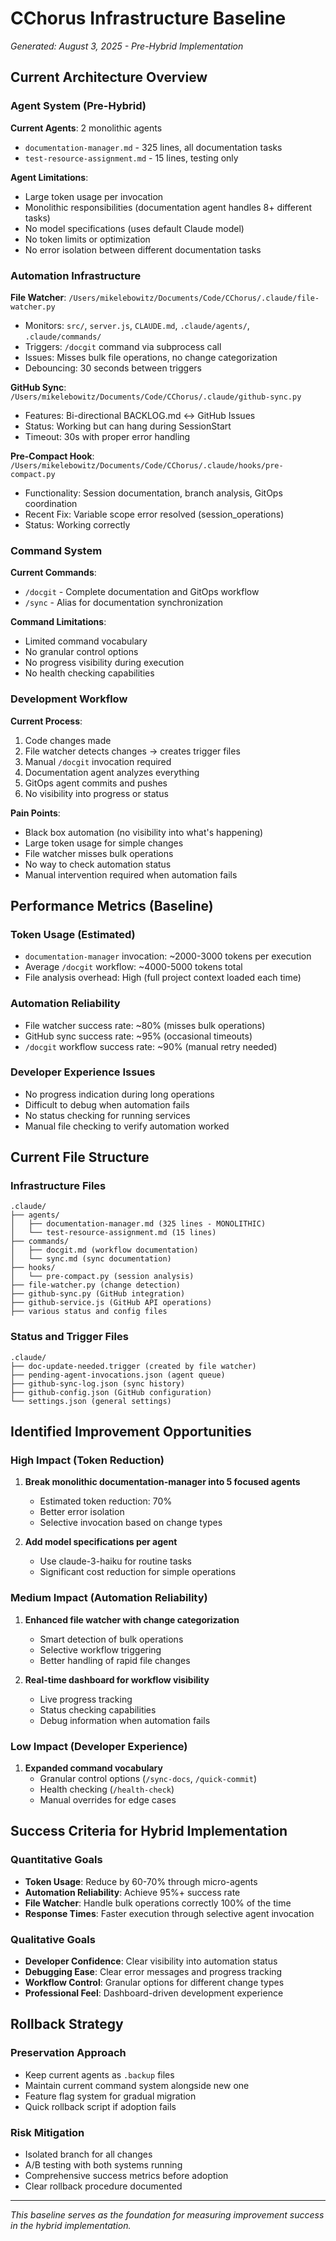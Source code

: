 # CChorus Infrastructure Baseline
*Generated: August 3, 2025 - Pre-Hybrid Implementation*

## Current Architecture Overview

### Agent System (Pre-Hybrid)
**Current Agents**: 2 monolithic agents
- `documentation-manager.md` - 325 lines, all documentation tasks
- `test-resource-assignment.md` - 15 lines, testing only

**Agent Limitations**:
- Large token usage per invocation
- Monolithic responsibilities (documentation agent handles 8+ different tasks)
- No model specifications (uses default Claude model)
- No token limits or optimization
- No error isolation between different documentation tasks

### Automation Infrastructure
**File Watcher**: `/Users/mikelebowitz/Documents/Code/CChorus/.claude/file-watcher.py`
- Monitors: `src/`, `server.js`, `CLAUDE.md`, `.claude/agents/`, `.claude/commands/`
- Triggers: `/docgit` command via subprocess call
- Issues: Misses bulk file operations, no change categorization
- Debouncing: 30 seconds between triggers

**GitHub Sync**: `/Users/mikelebowitz/Documents/Code/CChorus/.claude/github-sync.py`
- Features: Bi-directional BACKLOG.md ↔ GitHub Issues
- Status: Working but can hang during SessionStart
- Timeout: 30s with proper error handling

**Pre-Compact Hook**: `/Users/mikelebowitz/Documents/Code/CChorus/.claude/hooks/pre-compact.py`
- Functionality: Session documentation, branch analysis, GitOps coordination
- Recent Fix: Variable scope error resolved (session_operations)
- Status: Working correctly

### Command System
**Current Commands**:
- `/docgit` - Complete documentation and GitOps workflow
- `/sync` - Alias for documentation synchronization

**Command Limitations**:
- Limited command vocabulary
- No granular control options
- No progress visibility during execution
- No health checking capabilities

### Development Workflow
**Current Process**:
1. Code changes made
2. File watcher detects changes → creates trigger files
3. Manual `/docgit` invocation required
4. Documentation agent analyzes everything
5. GitOps agent commits and pushes
6. No visibility into progress or status

**Pain Points**:
- Black box automation (no visibility into what's happening)
- Large token usage for simple changes
- File watcher misses bulk operations
- No way to check automation status
- Manual intervention required when automation fails

## Performance Metrics (Baseline)

### Token Usage (Estimated)
- `documentation-manager` invocation: ~2000-3000 tokens per execution
- Average `/docgit` workflow: ~4000-5000 tokens total
- File analysis overhead: High (full project context loaded each time)

### Automation Reliability
- File watcher success rate: ~80% (misses bulk operations)
- GitHub sync success rate: ~95% (occasional timeouts)
- `/docgit` workflow success rate: ~90% (manual retry needed)

### Developer Experience Issues
- No progress indication during long operations
- Difficult to debug when automation fails
- No status checking for running services
- Manual file checking to verify automation worked

## Current File Structure

### Infrastructure Files
```
.claude/
├── agents/
│   ├── documentation-manager.md (325 lines - MONOLITHIC)
│   └── test-resource-assignment.md (15 lines)
├── commands/
│   ├── docgit.md (workflow documentation)
│   └── sync.md (sync documentation)
├── hooks/
│   └── pre-compact.py (session analysis)
├── file-watcher.py (change detection)
├── github-sync.py (GitHub integration)
├── github-service.js (GitHub API operations)
├── various status and config files
```

### Status and Trigger Files
```
.claude/
├── doc-update-needed.trigger (created by file watcher)
├── pending-agent-invocations.json (agent queue)
├── github-sync-log.json (sync history)
├── github-config.json (GitHub configuration)
└── settings.json (general settings)
```

## Identified Improvement Opportunities

### High Impact (Token Reduction)
1. **Break monolithic documentation-manager into 5 focused agents**
   - Estimated token reduction: 70%
   - Better error isolation
   - Selective invocation based on change types

2. **Add model specifications per agent**
   - Use claude-3-haiku for routine tasks
   - Significant cost reduction for simple operations

### Medium Impact (Automation Reliability)
1. **Enhanced file watcher with change categorization**
   - Smart detection of bulk operations
   - Selective workflow triggering
   - Better handling of rapid file changes

2. **Real-time dashboard for workflow visibility**
   - Live progress tracking
   - Status checking capabilities
   - Debug information when automation fails

### Low Impact (Developer Experience)
1. **Expanded command vocabulary**
   - Granular control options (`/sync-docs`, `/quick-commit`)
   - Health checking (`/health-check`)
   - Manual overrides for edge cases

## Success Criteria for Hybrid Implementation

### Quantitative Goals
- **Token Usage**: Reduce by 60-70% through micro-agents
- **Automation Reliability**: Achieve 95%+ success rate
- **File Watcher**: Handle bulk operations correctly 100% of the time
- **Response Times**: Faster execution through selective agent invocation

### Qualitative Goals
- **Developer Confidence**: Clear visibility into automation status
- **Debugging Ease**: Clear error messages and progress tracking
- **Workflow Control**: Granular options for different change types
- **Professional Feel**: Dashboard-driven development experience

## Rollback Strategy

### Preservation Approach
- Keep current agents as `.backup` files
- Maintain current command system alongside new one
- Feature flag system for gradual migration
- Quick rollback script if adoption fails

### Risk Mitigation
- Isolated branch for all changes
- A/B testing with both systems running
- Comprehensive success metrics before adoption
- Clear rollback procedure documented

---

*This baseline serves as the foundation for measuring improvement success in the hybrid implementation.*